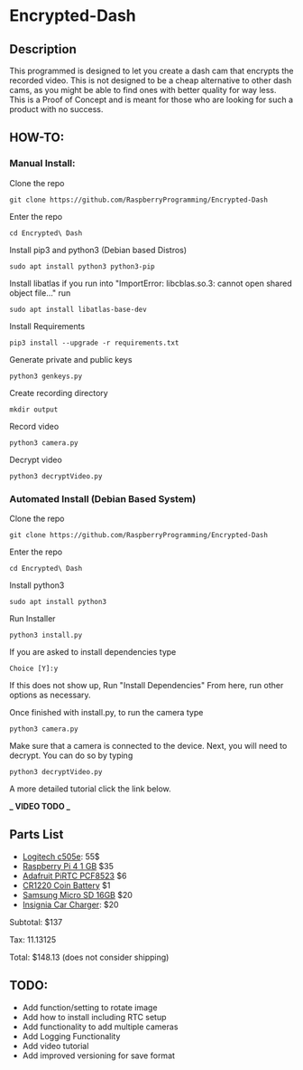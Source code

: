 # Encrypted-Dash

## Description

This programmed is designed to let you create a dash cam that encrypts the recorded video. This is not designed to be a cheap alternative to other dash cams, as you might be able to find ones with better quality for way less. This is a Proof of Concept and is meant for those who are looking for such a product with no success.

## HOW-TO:

### Manual Install:

Clone the repo

`git clone https://github.com/RaspberryProgramming/Encrypted-Dash`

Enter the repo

`cd Encrypted\ Dash`

Install pip3 and python3 (Debian based Distros)

`sudo apt install python3 python3-pip`

Install libatlas if you run into "ImportError: libcblas.so.3: cannot open shared object file..." run

`sudo apt install libatlas-base-dev`

Install Requirements

`pip3 install --upgrade -r requirements.txt`

Generate private and public keys

`python3 genkeys.py`

Create recording directory

`mkdir output`

Record video

`python3 camera.py`

Decrypt video

`python3 decryptVideo.py`

### Automated Install (Debian Based System)

Clone the repo

`git clone https://github.com/RaspberryProgramming/Encrypted-Dash`

Enter the repo

`cd Encrypted\ Dash`

Install python3

`sudo apt install python3`

Run Installer

`python3 install.py`

If you are asked to install dependencies type

`Choice [Y]:y`

If this does not show up, Run "Install Dependencies" From here, run other options as necessary.

Once finished with install.py, to run the camera type

`python3 camera.py`

Make sure that a camera is connected to the device. Next, you will need to decrypt. You can do so by typing

`python3 decryptVideo.py`


A more detailed tutorial click the link below.

**_ VIDEO TODO _**

## Parts List

- [Logitech c505e](https://www.logitech.com/en-us/products/webcams/c505e-business-webcam.960-001385.html): 55$
- [Raspberry Pi 4 1 GB](https://www.adafruit.com/product/4295) $35
- [Adafruit PiRTC PCF8523](https://www.adafruit.com/product/3386) $6
- [CR1220 Coin Battery](https://www.adafruit.com/product/380) $1
- [Samsung Micro SD 16GB](https://www.adafruit.com/product/2693) $20
- [Insignia Car Charger](https://www.bestbuy.com/site/insignia-vehicle-charger-black/6257430.p?skuId=6257430): $20

Subtotal: $137

Tax: 11.13125

Total: $148.13 (does not consider shipping)

## TODO:

- Add function/setting to rotate image
- Add how to install including RTC setup
- Add functionality to add multiple cameras
- Add Logging Functionality
- Add video tutorial
- Add improved versioning for save format
